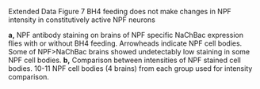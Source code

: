 Extended Data Figure 7 BH4 feeding does not make changes in NPF intensity in constitutively active NPF neurons

**a,** NPF antibody staining on brains of NPF specific NaChBac expression flies with or without BH4 feeding. Arrowheads indicate NPF cell bodies. Some of NPF>NaChBac brains showed undetectably low staining in some NPF cell bodies. **b,** Comparison between intensities of NPF stained cell bodies. 10-11 NPF cell bodies (4 brains) from each group used for intensity comparison.
